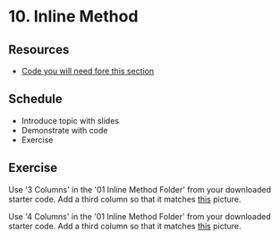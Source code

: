 # 10. Inline Method

## Resources
- [Code you will need fore this section](/assets/exercises/03/code)

## Schedule

- Introduce topic with slides
- Demonstrate with code
- Exercise

## Exercise
Use '3 Columns' in the '01 Inline Method Folder' from your downloaded starter code. Add a third column so that it matches 
[this](/assets/exercises/03/01.png) picture.

Use '4 Columns' in the '01 Inline Method Folder' from your downloaded starter code. Add a third column so that it matches 
[this](/assets/exercises/03/02.png) picture.
